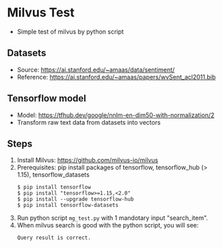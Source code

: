 # Milvus Test
* Simple test of milvus by python script

## Datasets
* Source: https://ai.stanford.edu/~amaas/data/sentiment/ 
* Reference: https://ai.stanford.edu/~amaas/papers/wvSent_acl2011.bib

## Tensorflow model
* Model: https://tfhub.dev/google/nnlm-en-dim50-with-normalization/2
* Transform raw text data from datasets into vectors

## Steps
1. Install Milvus: https://github.com/milvus-io/milvus
2. Prerequisites: pip install packages of tensorflow, tensorflow_hub (> 1.15), tensorflow_datasets
   ```
   $ pip install tensorflow
   $ pip install "tensorflow>=1.15,<2.0"
   $ pip install --upgrade tensorflow-hub
   $ pip install tensorflow-datasets
   ```
4. Run python script `mg_test.py` with 1 mandotary input "search_item".
5. When milvus search is good with the python script, you will see:
   ```
   Query result is correct.
   ```
